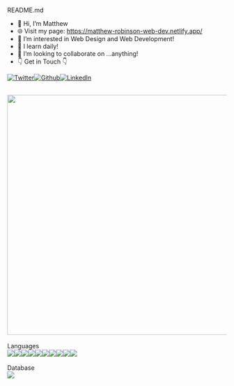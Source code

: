   README.md 

  - 👋 Hi, I’m Matthew
- 🌐 Visit my page: https://matthew-robinson-web-dev.netlify.app/
- 👀 I’m interested in Web Design and Web Development!
- 🌱 I learn daily!
- 💞️ I’m looking to collaborate on ...anything!
- 👇 Get in Touch 👇  
<p style="display:flex;">
  <a href="https://twitter.com/MayoCodes" target="_blank"><img alt="Twitter" src="https://img.shields.io/badge/twitter-%231DA1F2.svg?&style=for-the-badge&logo=twitter&logoColor=white" /></a>
    <a href="https://github.com/mattrob10" target="_blank"><img alt="Github" src="https://img.shields.io/badge/GitHub-%2312100E.svg?&style=for-the-badge&logo=Github&logoColor=white" /></a>
  <a href="https://www.linkedin.com/in/matthewrobinsondev/" target="_blank"><img alt="LinkedIn" src="https://img.shields.io/badge/linkedin-%230077B5.svg?&style=for-the-badge&logo=linkedin&logoColor=white" /></a> 
</p>
<br>
<div style="display: left;">
<img src="https://media.giphy.com/media/gV1G6RrwxqwwR3jvuE/giphy.gif" width="550" />
</div>
<br>
Languages
<br>
  <div style="display:flex;">
  <img src="https://img.shields.io/badge/HTML5-E34F26?style=for-the-badge&logo=html5&logoColor=white">
  <img src="https://img.shields.io/badge/CSS3-1572B6?style=for-the-badge&logo=css3&logoColor=white">
   <img src="https://img.shields.io/badge/JavaScript-323330?style=for-the-badge&logo=javascript&logoColor=white">
  <img src="https://img.shields.io/badge/json-5E5C5C?style=for-the-badge&logo=json&logoColor=white">
  <img src="https://img.shields.io/badge/Node.js-339933?style=for-the-badge&logo=nodedotjs&logoColor=white">
  <img src="https://img.shields.io/badge/Git-F05032?style=for-the-badge&logo=git&logoColor=white">
  <img src="https://img.shields.io/badge/React-20232A?style=for-the-badge&logo=react&logoColor=61DAFB">
  <img src="https://img.shields.io/badge/Vite-B73BFE?style=for-the-badge&logo=vite&logoColor=FFD62E">
  <img src="https://img.shields.io/badge/Express.js-000000?style=for-the-badge&logo=express&logoColor=white">
  <img src="https://img.shields.io/badge/Postman-FF6C37?style=for-the-badge&logo=Postman&logoColor=white">

  </div>
<br>
Database
<br>
 <div style="display:flex;">
  <img src="https://img.shields.io/badge/MongoDB-4EA94B?style=for-the-badge&logo=mongodb&logoColor=white">
 </div>



<!---
Mattrob10/Mattrob10 is a ✨ special ✨ repository because its `README.md` (this file) appears on your GitHub profile.
You can click the Preview link to take a look at your changes.
--->
<!-- Resources -->
<!-- GitHub Stats: https://github.com/anuraghazra/github-readme-stats -->
<!-- Languages: https://github.com/MikeOcasio?tab=repositories -->


<!---
Mattrob10/Mattrob10 is a ✨ special ✨ repository because its `README.md` (this file) appears on your GitHub profile.
You can click the Preview link to take a look at your changes.
--->
